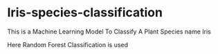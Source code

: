 # Iris-species-classification

This is a Machine Learning Model To Classify A Plant Species name Iris

Here Random Forest Classification is used 

